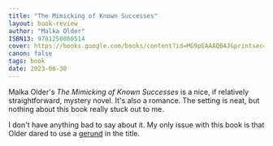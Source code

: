 ```yaml
---
title: "The Mimicking of Known Successes"
layout: book-review
author: "Malka Older"
ISBN13: 9781250860514
cover: https://books.google.com/books/content?id=MG9pEAAAQBAJ&printsec=frontcover&img=1&zoom=1&edge=curl&source=gbs_api
canon: false
tags: book
date: 2023-06-30
---
```

Malka Older's *The Mimicking of Known Successes* is a nice, if relatively straightforward, mystery novel.
It's also a romance.
The setting is neat, but nothing about this book really stuck out to me.

I don't have anything bad to say about it.
My only issue with this book is that Older dared to use a [gerund](https://en.wikipedia.org/wiki/Gerund) in the title.